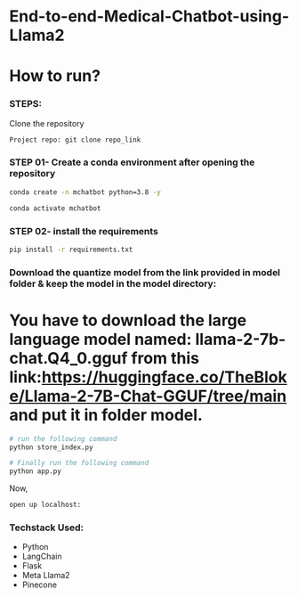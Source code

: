 # End-to-end-Medical-Chatbot-using-Llama2

# How to run?
### STEPS:

Clone the repository

```bash
Project repo: git clone repo_link
```

### STEP 01- Create a conda environment after opening the repository

```bash
conda create -n mchatbot python=3.8 -y
```

```bash
conda activate mchatbot
```

### STEP 02- install the requirements
```bash
pip install -r requirements.txt
```

### Download the quantize model from the link provided in model folder & keep the model in the model directory:
# You have to download the large language model named: llama-2-7b-chat.Q4_0.gguf from this link:https://huggingface.co/TheBloke/Llama-2-7B-Chat-GGUF/tree/main and put it in folder model.


```bash
# run the following command
python store_index.py
```

```bash
# Finally run the following command
python app.py
```

Now,
```bash
open up localhost:
```


### Techstack Used:

- Python
- LangChain
- Flask
- Meta Llama2
- Pinecone



